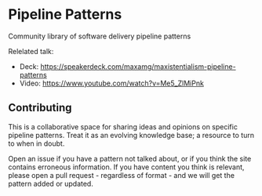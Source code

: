 # Pipeline Patterns
Community library of software delivery pipeline patterns

Relelated talk:
- Deck: https://speakerdeck.com/maxamg/maxistentialism-pipeline-patterns
- Video: https://www.youtube.com/watch?v=Me5_ZlMiPnk

## Contributing
This is a collaborative space for sharing ideas and opinions on specific pipeline patterns. Treat it as an evolving knowledge base; a resource to turn to when in doubt.

Open an issue if you have a pattern not talked about, or if you think the site contains erroneous information. If you have content you think is relevant, please open a pull request - regardless of format - and we will get the pattern added or updated.
